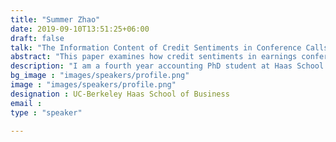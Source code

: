```yaml
---
title: "Summer Zhao"
date: 2019-09-10T13:51:25+06:00
draft: false
talk: "The Information Content of Credit Sentiments in Conference Calls"
abstract: "This paper examines how credit sentiments in earnings conference calls affect investors in the the stock market and debt market. Credit sentiments refer to the tone of the management and analysts when they discuss the credit situation of the firm during the conference calls. We use an advanced natural language processing (NLP) technique—FinBERT (Huang, et al. 2021) for our sentiment analysis. Credit discussions account for less than 20% of the conference calls but they contain important and timely information about the firms’ credit risks, which precedes the rating changes made by credit rating agencies (CRAs). Bond investors, especially retail investors, traditionally rely on the ratings from credit rating agencies to evaluate the credit risks of firms. However, the credit ratings agencies have been usually criticized for failing to update their credit ratings on a timely basis. Our findings show that more positive credit sentiments in conference calls are associated with lower borrowing costs, more positive credit rating changes, lower CDS spread as well as lower likelihood of bankruptcies and defaults in the future. The stock market reacts positively to credit sentiments around earnings announcement while the bond market under-reacts to this information and generates a post earnings announcement drift. Evidence suggests that the under reaction from the bond market is mainly due to retailed investors. Bond trading strategy based on credit sentiments in conference calls generates significant returns for bond investors. "
description: "I am a fourth year accounting PhD student at Haas School of Business. My research interest lies in textual analysis of firms' voluntary disclosures to study how they affect the investors and analysts in the capital market."
bg_image : "images/speakers/profile.png"
image : "images/speakers/profile.png"
designation : UC-Berkeley Haas School of Business
email : 
type : "speaker"

---
```


